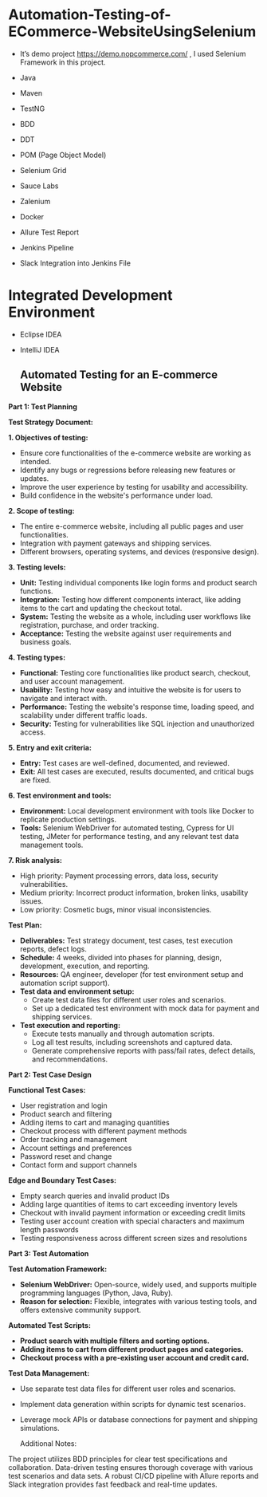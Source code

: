 # Automation-Testing-of-ECommerce-WebsiteUsingSelenium

- It’s demo project https://demo.nopcommerce.com/ , I used Selenium Framework in this project.

- Java
- Maven
- TestNG
- BDD
- DDT 
- POM (Page Object Model)
- Selenium Grid
- Sauce Labs
- Zalenium 
- Docker
- Allure Test Report
- Jenkins Pipeline
-  Slack Integration into Jenkins File

  
# Integrated Development Environment 
- Eclipse IDEA
- IntelliJ IDEA

  ## Automated Testing for an E-commerce Website

**Part 1: Test Planning**

**Test Strategy Document:**

**1. Objectives of testing:**

* Ensure core functionalities of the e-commerce website are working as intended.
* Identify any bugs or regressions before releasing new features or updates.
* Improve the user experience by testing for usability and accessibility.
* Build confidence in the website's performance under load.

**2. Scope of testing:**

* The entire e-commerce website, including all public pages and user functionalities.
* Integration with payment gateways and shipping services.
* Different browsers, operating systems, and devices (responsive design).

**3. Testing levels:**

* **Unit:** Testing individual components like login forms and product search functions.
* **Integration:** Testing how different components interact, like adding items to the cart and updating the checkout total.
* **System:** Testing the website as a whole, including user workflows like registration, purchase, and order tracking.
* **Acceptance:** Testing the website against user requirements and business goals.

**4. Testing types:**

* **Functional:** Testing core functionalities like product search, checkout, and user account management.
* **Usability:** Testing how easy and intuitive the website is for users to navigate and interact with.
* **Performance:** Testing the website's response time, loading speed, and scalability under different traffic loads.
* **Security:** Testing for vulnerabilities like SQL injection and unauthorized access.

**5. Entry and exit criteria:**

* **Entry:** Test cases are well-defined, documented, and reviewed.
* **Exit:** All test cases are executed, results documented, and critical bugs are fixed.

**6. Test environment and tools:**

* **Environment:** Local development environment with tools like Docker to replicate production settings.
* **Tools:** Selenium WebDriver for automated testing, Cypress for UI testing, JMeter for performance testing, and any relevant test data management tools.

**7. Risk analysis:**

* High priority: Payment processing errors, data loss, security vulnerabilities.
* Medium priority: Incorrect product information, broken links, usability issues.
* Low priority: Cosmetic bugs, minor visual inconsistencies.

**Test Plan:**

* **Deliverables:** Test strategy document, test cases, test execution reports, defect logs.
* **Schedule:** 4 weeks, divided into phases for planning, design, development, execution, and reporting.
* **Resources:** QA engineer, developer (for test environment setup and automation script support).
* **Test data and environment setup:**
    * Create test data files for different user roles and scenarios.
    * Set up a dedicated test environment with mock data for payment and shipping services.
* **Test execution and reporting:**
    * Execute tests manually and through automation scripts.
    * Log all test results, including screenshots and captured data.
    * Generate comprehensive reports with pass/fail rates, defect details, and recommendations.

**Part 2: Test Case Design**

**Functional Test Cases:**

* User registration and login
* Product search and filtering
* Adding items to cart and managing quantities
* Checkout process with different payment methods
* Order tracking and management
* Account settings and preferences
* Password reset and change
* Contact form and support channels

**Edge and Boundary Test Cases:**

* Empty search queries and invalid product IDs
* Adding large quantities of items to cart exceeding inventory levels
* Checkout with invalid payment information or exceeding credit limits
* Testing user account creation with special characters and maximum length passwords
* Testing responsiveness across different screen sizes and resolutions

**Part 3: Test Automation**

**Test Automation Framework:**

* **Selenium WebDriver:** Open-source, widely used, and supports multiple programming languages (Python, Java, Ruby).
* **Reason for selection:** Flexible, integrates with various testing tools, and offers extensive community support.

**Automated Test Scripts:**

* **Product search with multiple filters and sorting options.**
* **Adding items to cart from different product pages and categories.**
* **Checkout process with a pre-existing user account and credit card.**

**Test Data Management:**

* Use separate test data files for different user roles and scenarios.
* Implement data generation within scripts for dynamic test scenarios.
* Leverage mock APIs or database connections for payment and shipping simulations.


  Additional Notes:

The project utilizes BDD principles for clear test specifications and collaboration.
Data-driven testing ensures thorough coverage with various test scenarios and data sets.
A robust CI/CD pipeline with Allure reports and Slack integration provides fast feedback and real-time updates.



